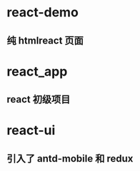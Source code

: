 # react-demo

## 纯 htmlreact 页面

# react_app

## react 初级项目

# react-ui

## 引入了 antd-mobile 和 redux
